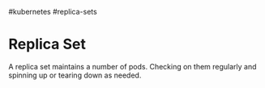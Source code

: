 #kubernetes #replica-sets
# Replica Set
A replica set maintains a number of pods. Checking on them regularly and spinning up or tearing down as needed.